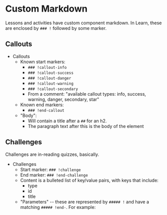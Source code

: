 # Custom Markdown
Lessons and activities have custom component markdown. In Learn, these are enclosed by `### !` followed by some marker.

## Callouts
* Callouts
  * Known start markers:
    * `### !callout-info`
    * `### !callout-success`
    * `### !callout-danger`
    * `### !callout-warning`
    * `### !callout-secondary`
    * From a comment: "available callout types: info, success, warning, danger, secondary, star"
  * Known end markers:
    * `### !end-callout`
  * "Body":
    * Will contain a title after a `##` for an h2.
    * The paragraph text after this is the body of the element

## Challenges
Challenges are in-reading quizzes, basically.

* Challenges
  * Start marker: `### !challenge`
  * End marker: `### !end-challenge`
  * Content is a bulleted list of key/value pairs, with keys that include:
    * type
    * id
    * title
  * "Parameters" -- these are represented by `##### !` and have a matching `##### !end-`. For example: 
